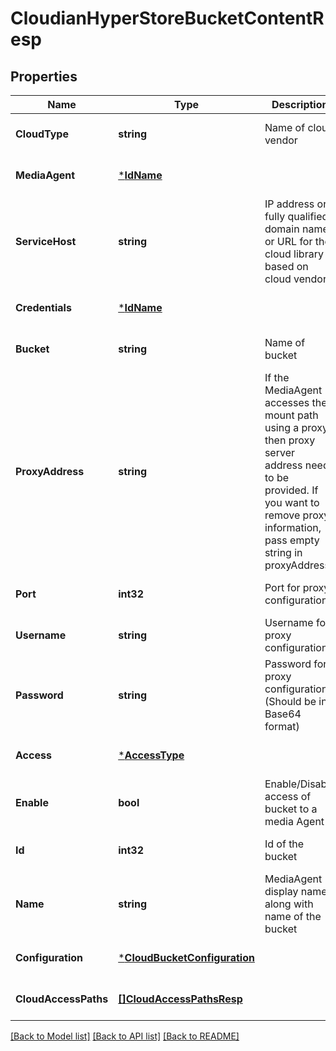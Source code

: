 # CloudianHyperStoreBucketContentResp

## Properties
Name | Type | Description | Notes
------------ | ------------- | ------------- | -------------
**CloudType** | **string** | Name of cloud vendor | [optional] [default to null]
**MediaAgent** | [***IdName**](IdName.md) |  | [optional] [default to null]
**ServiceHost** | **string** | IP address or fully qualified domain name or URL for the cloud library based on cloud vendor | [optional] [default to null]
**Credentials** | [***IdName**](IdName.md) |  | [optional] [default to null]
**Bucket** | **string** | Name of bucket | [optional] [default to null]
**ProxyAddress** | **string** | If the MediaAgent accesses the mount path using a proxy then proxy server address needs to be provided. If you want to remove proxy information, pass empty string in proxyAddress. | [optional] [default to null]
**Port** | **int32** | Port for proxy configuration | [optional] [default to null]
**Username** | **string** | Username for proxy configuration | [optional] [default to null]
**Password** | **string** | Password for proxy configuration (Should be in Base64 format) | [optional] [default to null]
**Access** | [***AccessType**](AccessType.md) |  | [optional] [default to null]
**Enable** | **bool** | Enable/Disable access of bucket to a media Agent | [optional] [default to null]
**Id** | **int32** | Id of the bucket | [optional] [default to null]
**Name** | **string** | MediaAgent display name along with name of the bucket | [optional] [default to null]
**Configuration** | [***CloudBucketConfiguration**](CloudBucketConfiguration.md) |  | [optional] [default to null]
**CloudAccessPaths** | [**[]CloudAccessPathsResp**](CloudAccessPathsResp.md) |  | [optional] [default to null]

[[Back to Model list]](../README.md#documentation-for-models) [[Back to API list]](../README.md#documentation-for-api-endpoints) [[Back to README]](../README.md)

